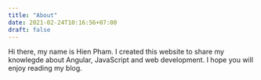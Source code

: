 ```yaml
---
title: "About"
date: 2021-02-24T10:16:56+07:00
draft: false
---
```

Hi there, my name is Hien Pham. I created this website to share my knowlegde about Angular, JavaScript and web development.
I hope you will enjoy reading my blog.
